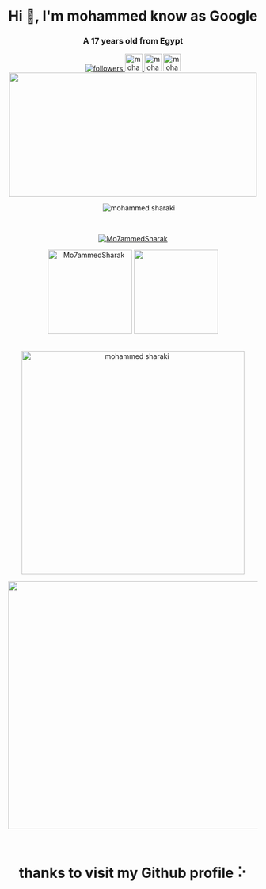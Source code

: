 <h1 align="center">Hi 👋, I'm mohammed know as Google</h1>
<h3 align="center">A 17 years old  from Egypt</h3>
<!-- <img alt="about me" src="https://user-images.githubusercontent.com/67878024/147480040-14819974-3694-4a5f-8233-048ac1e011ac.png"> -->
<div align="center">   
<div align="center">
<a href="https://quora.com/profile/Mohammed-Sharaki">
<img alt="followers" title="Follow me on quora" src="https://user-images.githubusercontent.com/67878024/139280354-284c728c-4ad8-45a8-8e86-6878ad63ebd1.png">
</a>
  <a href="https://mo7ammedsharaki.hashnode.dev/">
  <img alt="mohammed sharaki's hashnode" width="35px" src="https://seeklogo.com/images/H/hashnode-logo-B114767E70-seeklogo.com.png" draggable="false" />
</a>

<a herf="https://t.me/Mo7ammedsharaki">
<img alt="mohammed sharaki telegram" width="35px" src="https://user-images.githubusercontent.com/67878024/195790524-d0aa6c27-c945-4340-9e12-434929e1dc81.png" />
<a herf="https://twitter.com/Mo7ammedsharaki">
<img alt="mohammed sharaki twitter" width="35px" src="https://user-images.githubusercontent.com/67878024/195790981-e7d20738-eacc-43e2-86a5-b42bc0c09f58.png" />
  </div>
  <div>
<img align="center" width="500px" height="250px" src="https://raw.githubusercontent.com/mo7ammedsharakII/mo7ammedsharakII/output/github-contribution-grid-snake.svg" />
<!-- <ul>
<li align="left"> now i learn data science
<li align="left">writing technical on hashnode, check link above
<br> -->
<ul> <img src="https://komarev.com/ghpvc/?username=Mo7ammedSharaki&label=Profile%20views&color=0e75b6&style=flat" alt="mohammed sharaki" />
</div>

<br>
<p align="center"> <a href="https://github.com/ryo-ma/github-profile-trophy"><img src="https://github-profile-trophy.vercel.app/?username=Mo7ammedSharakII&theme=onedark&margin-w=15&margin-h=15&column=7" alt="Mo7ammedSharak" /></a> </p>

<div height="170" align="center">
<img height="170"  src="https://github-readme-stats.vercel.app/api?username=Mo7ammedSharakII&count_private=true&include_all_commits=true&theme=onedark" alt="Mo7ammedSharak" />
<img height="170"  src="https://github-readme-stats.vercel.app/api/top-langs/?username=Mo7ammedSharakII&layout=compact&theme=onedark&langs_count=15" />
</div>

<br/>
<p align="center"> 
<img align="center" width="450"  src="https://github-readme-streak-stats.herokuapp.com/?user=Mo7ammedSharakII&theme=dark" alt="mohammed sharaki" /> 

</p>


<p align="center">
<img align="center" width="10000" height="500" src="https://activity-graph.herokuapp.com/graph?username=Mo7ammedSharakII&theme=github" >
</p>   

<br>

<h1 align="center">thanks to visit my Github profile ⠕</p>
